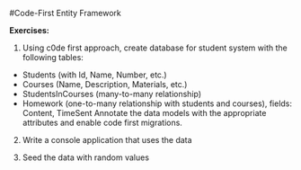 #Code-First Entity Framework

**Exercises:**

01. Using c0de first approach, create database for student system with the following tables:
 * Students (with Id, Name, Number, etc.)
 * Courses (Name, Description, Materials, etc.)
 * StudentsInCourses (many-to-many relationship)
 * Homework (one-to-many relationship with students and courses), fields: Content, TimeSent
 Annotate the data models with the appropriate attributes and enable code first migrations.

02. Write a console application that uses the data

03. Seed the data with random values
